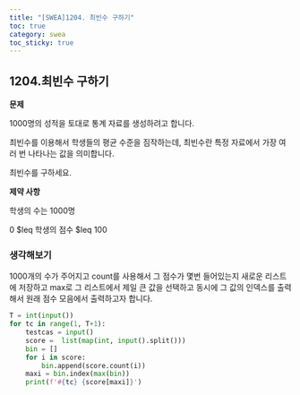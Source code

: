 ```yaml
---
title: "[SWEA]1204. 최빈수 구하기"
toc: true
category: swea
toc_sticky: true
---
```


## 1204.최빈수 구하기

**문제**

1000명의 성적을 토대로 통계 자료를 생성하려고 합니다.

최빈수를 이용해서 학생들의 평균 수준을 짐작하는데, 최빈수란 특정 자료에서 가장 여러 번 나타나는 값을 의미합니다.

최빈수를 구하세요.

**제약 사항**

학생의 수는 1000명

0 $leq 학생의 점수 $leq 100

### 생각해보기

1000개의 수가 주어지고 count를 사용해서 그 점수가 몇번 들어있는지 새로운 리스트에 저장하고 max로 그 리스트에서 제일 큰 값을 선택하고 동시에 그 값의 인덱스를 출력해서 원래 점수 모음에서 출력하고자 합니다.

```python
T = int(input())
for tc in range(1, T+1):
    testcas = input()
    score =  list(map(int, input().split()))
    bin = []
    for i in score:
        bin.append(score.count(i))
    maxi = bin.index(max(bin))
    print(f'#{tc} {score[maxi]}')
        
```

